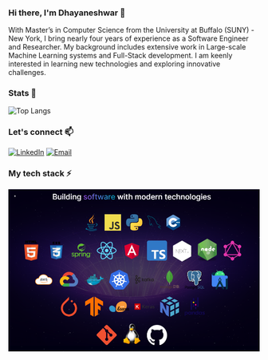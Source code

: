 ### Hi there, I'm Dhayaneshwar 👋 
With Master’s in Computer Science from the University at Buffalo (SUNY) - New York, I bring nearly four years of experience as a Software Engineer and Researcher. My background includes extensive work in Large-scale Machine Learning systems and Full-Stack development. I am keenly interested in learning new technologies and exploring innovative challenges. 


<!--
**dhayanesh/dhayanesh** is a ✨ _special_ ✨ repository because its `README.md` (this file) appears on your GitHub profile.

Here are some ideas to get you started:

- 🔭 I’m currently working on ...
- 🌱 I’m currently learning ...
- 👯 I’m looking to collaborate on ...
- 🤔 I’m looking for help with ...
- 💬 Ask me about ...
- 📫 How to reach me: ...
- 😄 Pronouns: ...
- ⚡ Fun fact: ...
-->

### Stats 🌱
![Top Langs](https://github-readme-stats.vercel.app/api/top-langs/?username=dhayanesh&hide_progress=true)

### Let's connect 📫
[![LinkedIn](https://skillicons.dev/icons?i=linkedin)](https://www.linkedin.com/in/dhayaneshwar)
[![Email](https://skillicons.dev/icons?i=gmail)](mailto:dhaya2698@gmail.com)

### My tech stack ⚡
![Skillsz](https://github.com/dhayanesh/dhaya-portfolio/blob/master/samples/Skillsz.png)

